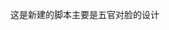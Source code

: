 <!--
 * @Author: twjohnsontsai twjohnsontsai@icloud.com
 * @Date: 2023-04-01 10:08:32
 * @LastEditors: twjohnsontsai twjohnsontsai@icloud.com
 * @LastEditTime: 2023-04-01 10:08:59
 * @FilePath: /talk/README.md
 * @Description: 这是默认设置,请设置`customMade`, 打开koroFileHeader查看配置 进行设置: https://github.com/OBKoro1/koro1FileHeader/wiki/%E9%85%8D%E7%BD%AE
-->
这是新建的脚本主要是五官对脸的设计